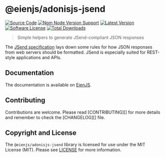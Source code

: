 # @eienjs/adonisjs-jsend

[![Source Code][badge-source]][source]
[![Npm Node Version Support][badge-node-version]][node-version]
[![Latest Version][badge-release]][release]
[![Software License][badge-license]][license]
[![Total Downloads][badge-downloads]][downloads]

<!-- [![Build Status][badge-build]][build] -->

> Simple helpers to generate JSend-compliant JSON responses

The [JSend specification](https://github.com/omniti-labs/jsend) lays down some rules for how JSON responses from web servers should be formatted. JSend is especially suited for REST-style applications and APIs.

## Documentation

The documentation is available on [EienJS](https://eienjs.com/packages/adonisjs-jsend/getting-started/).

## Contributing

Contributions are welcome. Please read [CONTRIBUTING][] for more details and remember to check the [CHANGELOG][] file.

## Copyright and License

The `@eienjs/adonisjs-jsend` library is licensed for use under the MIT License (MIT). Please see [LICENSE][] for more information.

[source]: https://github.com/eienjs/adonisjs-jsend
[node-version]: https://www.npmjs.com/package/@eienjs/adonisjs-jsend
[release]: https://www.npmjs.com/package/@eienjs/adonisjs-jsend
[license]: https://github.com/eienjs/adonisjs-jsend/blob/main/LICENSE.md
[build]: https://github.com/eienjs/adonisjs-jsend/actions/workflows/test.yml?query=branch:main
[downloads]: https://www.npmjs.com/package/@eienjs/adonisjs-jsend
[badge-source]: https://img.shields.io/badge/source-eienjs/adonisjs--jsend-blue.svg?logo=github
[badge-node-version]: https://img.shields.io/node/v/@eienjs/adonisjs-jsend.svg?logo=nodedotjs
[badge-release]: https://img.shields.io/npm/v/@eienjs/adonisjs-jsend.svg?logo=npm
[badge-license]: https://img.shields.io/github/license/eienjs/adonisjs-jsend?logo=open-source-initiative
[badge-build]: https://img.shields.io/github/actions/workflow/status/eienjs/adonisjs-jsend/test.yml?branch=main
[badge-downloads]: https://img.shields.io/npm/dm/@eienjs/adonisjs-jsend.svg?logo=npm
